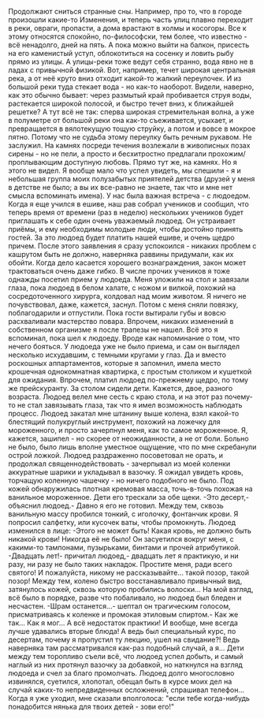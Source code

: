   Продолжают сниться странные сны.
Например, про то, что в городе произошли какие-то Изменения, и теперь часть улиц плавно переходит в реки, овраги, пропасти, а дома врастают в холмы и косогоры. Все к этому относятся спокойно, по-философски, тем более, что известно - всё ненадолго, дней на пять. А пока можно выйти на балкон, присесть на его каменистый уступ, облокотиться на сосенку и ловить рыбу прямо из улицы. А улицы-реки тоже ведут себя странно, вода явно не в ладах с привычной физикой. Вот, например, течет широкая центральная река, а от неё круто вниз отходит какой-то жалкий переулочек. И из большой реки туда стекает вода - но как-то наоборот. Видели, наверно, как это обычно бывает: через размытый край пробивается струя воды, растекается широкой полосой, и быстро течет вниз, к ближайшей решетке? А тут всё не так: сперва широкая стремительная волна, а уже в полуметре от большой реки она как-то съеживается, усыхает, и превращается в вялотекущую тощую струйку, а потом и вовсе в мокрое пятно. Потому что не судьба этому переулку быть речным рукавом. Не заслужил.
На камнях посреди течения возлежали в живописных позах сирены - но не пели, а просто и бесхитростно предлагали прохожим/проплывающим доступную любовь. Прямо тут же, на камнях. Но я этого не видел.
Я вообще мало что успел увидеть, мы спешили - я и небольшая группа моих полузабытых приятелей детства (друзей у меня в детстве не было; а вы их все-равно не знаете, так что и мне нет смысла вспоминать имена). У нас была важная встреча - с людоедом.
Когда я еще учился в ешиве, наш рав собрал учеников и сообщил, что теперь время от времени (раз в неделю) нескольких учеников будет приглашать к себе один очень уважаемый людоед. Он устраивает приёмы, и ему необходимы молодые люди, чтобы достойно принять гостей. За это людоед будет платить нашей ешиве, и очень щедро причем. После этого заявления я сразу успокоился - никаких проблем с кашрутом быть не должно, наверняка раввины придумали, как их обойти. Когда дело касается хорошего вознаграждения, закон может трактоваться очень даже гибко.
В числе прочих учеников я тоже однажды посетил прием у людоеда. Меня уложили на стол и завязали глаза, пока людоед в белом халате, с ножом и вилкой, похожий на сосредоточенного хирурга, колдовал над моим животом. Я ничего не почувствовал, даже, кажется, заснул. Потом с меня сняли повязку, поблагодарили и отпустили. Пока гости вытирали губы и вовсю расхваливали мастерство повара. Впрочем, никаких изменений в собственном организме я после трапезы не нашел.
Всё это я вспоминал, пока шел к людоеду. Вроде как напоминание о том, что нечего бояться.
У людоеда уже не было приема, и сам он выглядел несколько исхудавшим, с темными кругами у глаз. Да и вместо роскошных аппартаментов, которые я запомнил, имела место крошечная однокомнатная квартирка, с простым столиком и кушеткой для ожидания. Впрочем, платил людоед по-прежнему щедро, по тому же прейскуранту.
За столом сидели дети. Кажется, двое, разного возраста.
Людоед велел мне сесть с краю стола, и на этот раз почему-то не стал завязывать глаза, так что я имел возможность наблюдать процесс.
Людоед закатал мне штанину выше колена, взял какой-то блестящий полукруглый инструмент, похожий на ложечку для мороженного, и просто зачерпнул меня, как то самое мороженное. Я, кажется, зашипел - но скорее от неожиданности, а не от боли. Больно не было, было лишь вполне уместное ощущение, что по мне скребанули острой ложкой. Людоед раздраженно посоветовал не орать, и продолжал священнодействовать - зачерпывал из моей коленки аккуратные шарики и укладывал в вазочку. Я ожидал увидеть кровь, торчащую коленную чашечку - но ничего подобного не было. Под кожей обнаружилась плотная кремовая масса, точь-в-точь похожая на ванильное мороженное. Дети его трескали за обе щеки.
-Это десерт,- объяснил людоед.- Давно я его не готовил.
Между тем, сквозь ванильную массу пробился тонкий, с иголочку, фонтанчик крови. Я попросил салфетку, или кусочек ваты, чтобы промокнуть. Людоед изменился в лице:
-Этого не может быть! Какая кровь, не должно быть никакой крови! Никогда её не было!
Он засуетился вокруг меня, с какими-то тампонами, пузырьками, бинтами и прочей атрибутикой.
-Двадцать лет!- причитал людоед,- двадцать лет я практикую, и ни разу, ни разу не было таких накладок. Простите меня, ради всего святого! И пожалуйста, никому не рассказывайте... такой позор, такой позор!
Между тем, колено быстро восстанавливало привычный вид, затянулось кожей, сквозь которую пробились волоски... На мой взгляд, всё было в порядке, разве что побаливало, но людоед был бледен и несчастен.
-Шрам останется...- шептал он трагическим голосом, присматриваясь к коленке и промокая этиловым спиртом.- Как же так... Как я мог... А всё недостаток практики! И вообще, мне всегда лучше удавались вторые блюда! А ведь был специальный курс, по десертам, почему я пропустил ту лекцию, ушел на свидание?! Ведь наверняка там рассматривался как-раз подобный случай, а я...
Дети между тем торопливо съели всё, что людоед успел добыть, и самый наглый из них протянул вазочку за добавкой, но наткнулся на взгляд людоеда и счел за благо промолчать.
Людоед долго многословно извинялся, суетился, хлопотал, обещал быть в курсе моих дел на случай каких-то непредвиденных осложнений, спрашивал телефон...
Когда я уже уходил, мне сказали вполголоса: "если тебе когда-нибудь понадобится нянька для твоих детей - зови его!"    